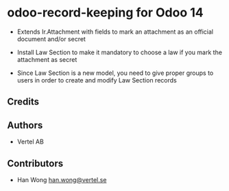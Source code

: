 # odoo-record-keeping for Odoo 14
* Extends Ir.Attachment with fields to mark an attachment as an official document and/or secret

* Install Law Section to make it mandatory to choose a law if you mark the attachment as secret

* Since Law Section is a new model, you need to give proper groups to users in order to create and modify Law Section records

## Credits
Authors
-------
* Vertel AB

Contributors
------------
* Han Wong <han.wong@vertel.se>
